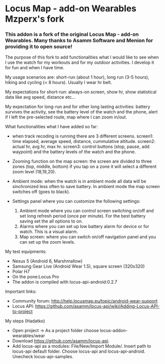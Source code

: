 # Locus Map - add-on Wearables Mzperx's fork

### This addon is a fork of the original Locus Map - add-on Wearables. Many thanks to Asamm Software and Menion for providing it to open source!

The purpose of this fork to add functionalities what I would like to see when I use the watch for my workouts and for my outdoor activities.
I develop it for fun and when I have time.

My usage scenarios are: short-run (about 1 hour), long run (3-5 hours), hiking and cycling (< 8 hours). Usually I wear hr belt.

My expectations for short-run:
always-on screen, show hr, show statistical data like avg speed, distance etc...

My expectation for long-run and for other long lasting activities:
battery survives the activity,
see the battery level of the watch and the phone,
alert if I left the pre-selected route,
map where I can zoom in/out.

What functionalities what I have added so far:
- when track recoding is running there are 3 different screens.
screen1: time elapsed, average speed, distance, cummulative altitude.
screen2: actual hr, avg hr, max hr.
screen3: control buttons (stop, pause, add waypoint) and the battery levels of the watch and the phone.
- Zooming function on the map screen: the screen are divided to three zones (top, middle, bottom) if you tap on a zone it will select a different zoom level (18,19,20).
- Ambient mode: when the watch is in ambient mode all data will be sinchronized less often to save battery. In ambient mode the map screen switches off (goes to black).

- Settings panel where you can customize the following settings:
  1. Ambient mode where you can control screen switching on/off and set long refresh period (once per minute). For the best battery saving set the all options to on.
  2. Alarms where you can set up low battery alarm for device or for watch. This is a visual alarm.
  3. Map screen: where you can switch on/off navigation panel and you can set up the zoom levels.

My test equipments:
- Nexus 5 (Android 6, Marshmallow)
- Samsung Gear Live (Android Wear 1.5), square screen (320x320)
- Polar H7
- On the pone:Locus Pro
- The addon is compiled with locus-api-android:0.2.7

Important links:
- Community forum: http://help.locusmap.eu/topic/android-wear-support
- Locus API: https://github.com/asamm/locus-api/wiki/Adding-Locus-API-to-project

My steps (Hadatko)
- Open project -> As a project folder choose locus-addon-wearables/wear
- Download https://github.com/asamm/locus-api.
- Add locus-api as a modules: File/New/Import Module/. Insert path to locus-api default folder. Choose locus-api and locus-api-android. Unecheck locus-api-samples.
